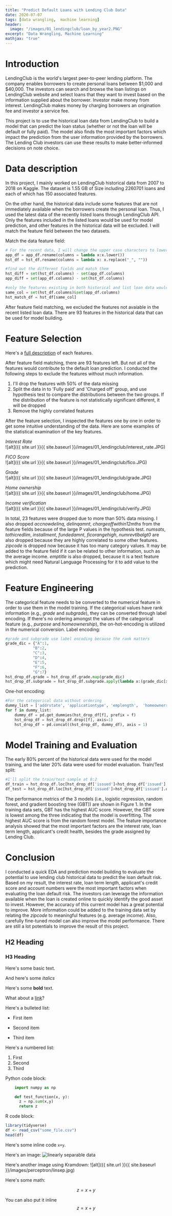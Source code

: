 ```yaml
---
title: "Predict Default Loans with Lending Club Data"
date: 2020-07-07
tags: [data wrangling,  machine learning]
header:
  image: "/images/01_lendingclub/loan_by_year2.PNG"
excerpt: "Data Wrangling, Machine Learning"
mathjax: "true"
---
```


# Introduction
LendingClub is the world's largest peer-to-peer lending platform. The company enables borrowers to create personal loans between $1,000 and $40,000. The investors can search and browse the loan listings on LendingClub website and select loans that they want to invest based on the information supplied about the borrower. Investor make money from interest. LendingClub makes money by charging borrowers an origination fee and investor a service fee.

This project is to use the historical loan data from LendingClub to build a model that can predict the loan status (whether or not the loan will be default or fully paid). The model also finds the most important factors which impact the prediction from the user information provided by the borrowers. The Lending Club investors can use these results to make better-informed decisions on note choice.

# Data description
In this project, I mainly worked on LendingClub historical data from 2007 to 2018 on Kaggle. The dataset is 1.55 GB of Size including 2260701 loans and each of which has 150 associated features.

On the other hand, the historical data include some features that are not immediately available when the borrowers create the personal loan. Thus, I used the latest data of the recently listed loans through LendingClub API. Only the features included in the listed loans would be used for model prediction, and other features in the historical data will be excluded. I will match the feature field between the two datasets.

Match the data feature field:
```python
# For the recent data, I will change the upper case characters to lower characters. For the historical data, I'll remove the underscore '_' from the feature names.
app_df = app_df.rename(columns = lambda x:x.lower())
hst_df = hst_df.rename(columns = lambda x: x.replace("_", ""))

#find out the different fields and match them
hst_diff = set(hst_df.columns) - set(app_df.columns)
app_diff = set(app_df.columns) - set(hst_df.columns)

#only the features existing in both historical and list loan data would be Used
same_col = set(hst_df.columns)&set(app_df.columns)
hst_match_df = hst_df[same_col]
```
After feature field matching, we excluded the features not avaiable in the recent listed loan data. There are 93 features in the historical data that can be used for model building.

# Feature Selection
Here's a [full description](http://rstudio-pubs-static.s3.amazonaws.com/290261_676d9bb194ae4c9882f599e7c0a808f2.html) of each features.

After feature field matching, there are 93 features left. But not all of the features would contribute to the default loan prediction. I conducted the following steps to exclude the features without much information.
1. I'll drop the features with 50% of the data missing
2. Split the data in to 'Fully paid' and 'Charged off' group, and use hypothesis test to compare the distributions between the two groups. If the distribution of the feature is not statistically significant different, it will be dropped
3. Remove the highly correlated features

After the feature selection, I inspected the features one by one in order to get some intuitive understanding of the data. Here are some examples of the statistical examination of the key features.

*Interest Rate* <br>
![alt]({{ site.url }}{{ site.baseurl }}/images/01_lendingclub/interest_rate.JPG)

*FICO Score*<br>
![alt]({{ site.url }}{{ site.baseurl }}/images/01_lendingclub/fico.JPG)

*Grade*<br>
![alt]({{ site.url }}{{ site.baseurl }}/images/01_lendingclub/grade.JPG)

*Home ownership*<br>
![alt]({{ site.url }}{{ site.baseurl }}/images/01_lendingclub/home.JPG)

*Income verification*<br>
![alt]({{ site.url }}{{ site.baseurl }}/images/01_lendingclub/verify.JPG)

In total, 23 features were dropped due to more than 50% data missing. I also dropped *accnowdelinq*, *delinqamnt*, *chargeoffwithin12mths* from the feature fields because of the large P values in the hypothesis test. *numsats*, *tothicredlim*, *installment*, *fundedamnt*, *ficorangehigh*, *numrevtlbalgt0* are also dropped because they are highly correlated to some other features. *zipcode* is dropped now because it has too many category values. It may be added to the feature field if it can be related to other information, such as the average income. *emptitle* is also dropped, because it is a text feature which might need Natural Language Processing for it to add value to the prediction.

# Feature Engineering
The categorical feature needs to be converted to the numerical feature in order to use them in the model training. If the categorical values have rank information (e.g., *grade* and *subgrade*), they can be converted through label encoding. If there's no ordering amongst the values of the categorical feature (e.g., *purpose* and *homeownership*), the on-hot-encoding is utilized in the numerical conversion.
Label encoding:
```python
#grade and subgrade use label encoding because the rank matters
grade_dic = {"A":1,
            "B":2,
            "C":3,
            "D":4,
            "E":5,
            "F":6,
            "G":7}
hst_drop_df.grade = hst_drop_df.grade.map(grade_dic)
hst_drop_df.subgrade = hst_drop_df.subgrade.apply(lambda x:(grade_dic[x[0]]-1)*5+int(x[1]))
```
One-hot encoding:
```python
#For the categorical data without ordering
dummy_list = ['addrstate', 'applicationtype', 'emplength',  'homeownership', 'initialliststatus', 'purpose',  'term', 'verificationstatus']
for f in dummy_list:
    dummy_df = pd.get_dummies(hst_drop_df[f], prefix = f)
    hst_drop_df = hst_drop_df.drop([f], axis=1)
    hst_drop_df = pd.concat((hst_drop_df, dummy_df), axis = 1)
```
# Model Training and Evaluation
The early 80% percent of the historical data were used for the model training, and the later 20% data were used for model evaluation.
Train/Test split:
```python
#I'll split the train/test sample at 8:2
df_train = hst_drop_df.loc[hst_drop_df['issued']<hst_drop_df['issued'].quantile(0.8)]
df_test = hst_drop_df.loc[hst_drop_df['issued']>hst_drop_df['issued'].quantile(0.8)]
```
The performance metrics of the 3 models (i.e., logistic regression, random forest, and gradient boosting tree (GBT)) are shown in Figure 1. In the training data sets, GBT has the highest AUC score. However, the GBT score is lowest among the three indicating that the model is overfitting. The highest AUC score is from the random forest model. The feature importance analysis showed that the most important factors are the interest rate, loan term length, applicant's credit health, besides the grade assigned by Lending Club.

# Conclusion
I conducted a quick EDA and prediction model building to evaluate the potential to use lending club historical data to predict the loan default risk. Based on my result, the interest rate, loan term length, applicant's credit score and account numbers were the most important factors when evaluating the loan default risk. The investors can leverage the information available when the loan is created online to quickly identify the good asset to invest. However, the accuracy of this current model has a great potential to improve. More information could be added to the training data set by relating the *zipcode* to meaningful features (e.g. average income). Also, carefully fine-tuned model can also improve the model performance. There are still a lot potentials to improve the result of this project.




## H2 Heading

### H3 Heading

Here's some basic text.

And here's some *italics*

Here's some **bold** text.

What about a [link](https://github.com/dataoptimal)?

Here's a bulleted list:
* First item
+ Second item
- Third item

Here's a numbered list:
1. First
2. Second
3. Third

Python code block:
```python
    import numpy as np

    def test_function(x, y):
      z = np.sum(x,y)
      return z
```

R code block:
```r
library(tidyverse)
df <- read_csv("some_file.csv")
head(df)
```

Here's some inline code `x+y`.

Here's an image:
<img src="{{ site.url }}{{ site.baseurl }}/images/perceptron/linsep.jpg" alt="linearly separable data">

Here's another image using Kramdown:
![alt]({{ site.url }}{{ site.baseurl }}/images/perceptron/linsep.jpg)

Here's some math:

$$z=x+y$$

You can also put it inline $$z=x+y$$
